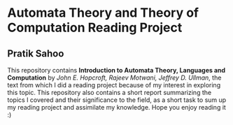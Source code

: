 # Automata Theory and Theory of Computation Reading Project
## Pratik Sahoo

This repository contains **Introduction to Automata Theory, Languages and Computation** by *John E. Hopcroft, Rajeev Motwani, Jeffrey D. Ullman*, the text from which I did a reading project because of my interest in exploring this topic.
This repository also contains a short report summarizing the topics I covered and their significance to the field, as a short task to sum up my reading project and assimilate my knowledge. Hope you enjoy reading it :)
